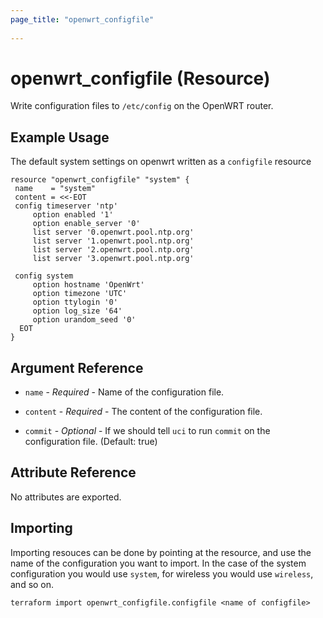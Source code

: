 ```yaml
---
page_title: "openwrt_configfile"
  
---
```


# openwrt_configfile (Resource)

Write configuration files to `/etc/config` on the OpenWRT router.

## Example Usage

The default system settings on openwrt written as a `configfile` resource

```hcl
resource "openwrt_configfile" "system" {
 name    = "system"
 content = <<-EOT
 config timeserver 'ntp'
     option enabled '1'
     option enable_server '0'
     list server '0.openwrt.pool.ntp.org'
     list server '1.openwrt.pool.ntp.org'
     list server '2.openwrt.pool.ntp.org'
     list server '3.openwrt.pool.ntp.org'

 config system
     option hostname 'OpenWrt'
     option timezone 'UTC'
     option ttylogin '0'
     option log_size '64'
     option urandom_seed '0'
  EOT
}
```

## Argument Reference

* `name` - *Required* - Name of the configuration file.

* `content` - *Required* - The content of the configuration file.

* `commit` - *Optional* - If we should tell `uci` to run `commit` on the configuration file. (Default: true)

## Attribute Reference

No attributes are exported.

## Importing

Importing resouces can be done by pointing at the resource, and use the name of
the configuration you want to import. In the case of the system configuration
you would use `system`, for wireless you would use `wireless`, and so on.

```shell
terraform import openwrt_configfile.configfile <name of configfile>
```

